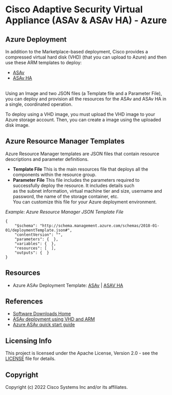 # Cisco Adaptive Security Virtual Appliance (ASAv & ASAv HA) - Azure

## Azure Deployment

In addition to the Marketplace-based deployment, Cisco provides a compressed virtual hard disk (VHD) (that you can upload to Azure) and then use these ARM templates to deploy:
* [ASAv](ASAv9.17/asav/README.md)
* [ASAv HA](ASAv9.17/asav-ha/README.md)
<br>
Using an Image and two JSON files (a Template file and a Parameter File), you can deploy and provision all the resources for the ASAv and ASAv HA in a single, coordinated operation.<br>

To deploy using a VHD image, you must upload the VHD image to your Azure storage account. Then, you can create a image using the uploaded disk image.<br>

## Azure Resource Manager Templates
Azure Resource Manager templates are JSON files that contain resource descriptions and parameter definitions.<br>

* **Template File**  This is the main resources file that deploys all the components within the resource group.<br>
* **Parameter File** This file includes the parameters required to successfully deploy the resource. It includes details such<br>
as the subnet information, virtual machine tier and size, username and password, the name of the storage container, etc.<br>
You can customize this file for your Azure deployment environment.

*Example: Azure Resource Manager JSON Template File*
```
{
    "$schema": "http://schema.management.azure.com/schemas/2018-01-01/deploymentTemplate.json#",
    "contentVersion": "",
    "parameters": {  },
    "variables": {  },
    "resources": [  ],
    "outputs": {  }
}
```

## Resources
* Azure ASAv Deployment Template: [ASAv](ASAv9.17/asav/README.md)  |   [ASAV HA](ASAv9.17/asav-ha/README.md)

## References
* [Software Downloads Home](https://software.cisco.com/download/home/286119613/type/280775065/release/9.17.1)
* [ASAv deployment using VHD and ARM](https://www.cisco.com/c/en/us/td/docs/security/asa/asa917/asav/getting-started/asav-917-gsg/asav_azure.html#id_87923)
* [Azure ASAv quick start guide](https://www.cisco.com/c/en/us/td/docs/security/asa/asa917/asav/getting-started/asav-917-gsg/asav_azure.html)

## Licensing Info
This project is licensed under the Apache License, Version 2.0 - see the [LICENSE](../../LICENSE) file for details.

## Copyright
Copyright (c) 2022 Cisco Systems Inc and/or its affiliates.
